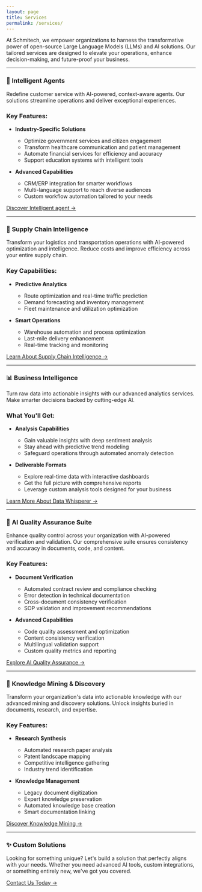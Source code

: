 ```yaml
---
layout: page
title: Services
permalink: /services/
---
```


At Schmitech, we empower organizations to harness the transformative power of open-source Large Language Models (LLMs) and AI solutions. Our tailored services are designed to elevate your operations, enhance decision-making, and future-proof your business.

---

### 🤖 **Intelligent Agents**

Redefine customer service with AI-powered, context-aware agents. Our solutions streamline operations and deliver exceptional experiences.

### Key Features:
- **Industry-Specific Solutions**
   - Optimize government services and citizen engagement
   - Transform healthcare communication and patient management
   - Automate financial services for efficiency and accuracy
   - Support education systems with intelligent tools

- **Advanced Capabilities**
   - CRM/ERP integration for smarter workflows
   - Multi-language support to reach diverse audiences
   - Custom workflow automation tailored to your needs

[Discover Intelligent agent →](/services/intelligent-agents)

---

### 🚛 **Supply Chain Intelligence**

Transform your logistics and transportation operations with AI-powered optimization and intelligence. Reduce costs and improve efficiency across your entire supply chain.

### Key Capabilities:
- **Predictive Analytics**
   - Route optimization and real-time traffic prediction
   - Demand forecasting and inventory management
   - Fleet maintenance and utilization optimization
   
- **Smart Operations**
   - Warehouse automation and process optimization
   - Last-mile delivery enhancement
   - Real-time tracking and monitoring

[Learn About Supply Chain Intelligence →](/services/supply-chain-intelligence)

---

### 📊 **Business Intelligence**

Turn raw data into actionable insights with our advanced analytics services. Make smarter decisions backed by cutting-edge AI.

### What You'll Get:
- **Analysis Capabilities**
   - Gain valuable insights with deep sentiment analysis
   - Stay ahead with predictive trend modeling
   - Safeguard operations through automated anomaly detection

- **Deliverable Formats**
   - Explore real-time data with interactive dashboards
   - Get the full picture with comprehensive reports
   - Leverage custom analysis tools designed for your business

[Learn More About Data Whisperer →](/services/business-intelligence)

---

### 🎯 **AI Quality Assurance Suite**

Enhance quality control across your organization with AI-powered verification and validation. Our comprehensive suite ensures consistency and accuracy in documents, code, and content.

### Key Features:
- **Document Verification**
   - Automated contract review and compliance checking
   - Error detection in technical documentation
   - Cross-document consistency verification
   - SOP validation and improvement recommendations

- **Advanced Capabilities**
   - Code quality assessment and optimization
   - Content consistency verification
   - Multilingual validation support
   - Custom quality metrics and reporting

[Explore AI Quality Assurance →](/services/ai-quality-suite)

---

### 🧠 **Knowledge Mining & Discovery**

Transform your organization's data into actionable knowledge with our advanced mining and discovery solutions. Unlock insights buried in documents, research, and expertise.

### Key Features:
- **Research Synthesis**
   - Automated research paper analysis
   - Patent landscape mapping
   - Competitive intelligence gathering
   - Industry trend identification

- **Knowledge Management**
   - Legacy document digitization
   - Expert knowledge preservation
   - Automated knowledge base creation
   - Smart documentation linking

[Discover Knowledge Mining →](/services/knowledge-mining)

---

### ✨ **Custom Solutions**

Looking for something unique? Let's build a solution that perfectly aligns with your needs. Whether you need advanced AI tools, custom integrations, or something entirely new, we've got you covered.

[Contact Us Today →](/contact)
